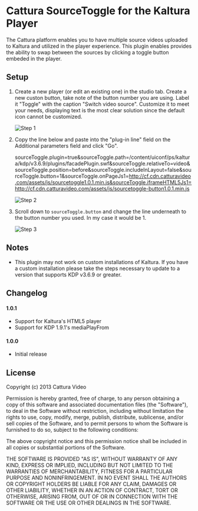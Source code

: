 # Cattura SourceToggle for the Kaltura Player #

The Cattura platform enables you to have multiple source videos uploaded to Kaltura and utilized in the player experience. This plugin enables provides the ability to swap between the sources by clicking a toggle button embeded in the player.

## Setup ##

1.  Create a new player (or edit an existing one) in the studio tab. Create a new custon button, take note of the button number you are using. Label it "Toggle" with the caption "Switch video source". Customize it to meet your needs, displaying text is the most clear solution since the default icon cannot be customized.

	![Step 1](http://i.imgur.com/7rrVluG.png)

2.  Copy the line below and paste into the "plug-in line" field on the Additional parameters field and click "Go".

	sourceToggle.plugin=true&sourceToggle.path=/content/uiconf/ps/kaltura/kdp/v3.6.9/plugins/facadePlugin.swf&sourceToggle.relativeTo=video&sourceToggle.position=before&sourceToggle.includeInLayout=false&sourceToggle.button=1&sourceToggle.onPageJs1=http://cf.cdn.catturavideo.com/assets/js/sourcetoggle1.0.1.min.js&sourceToggle.iframeHTML5Js1=http://cf.cdn.catturavideo.com/assets/js/sourcetoggle-button1.0.1.min.js

	![Step 2](http://i.imgur.com/EWwl8u5.png)

3.  Scroll down to `sourceToggle.button` and change the line underneath to the button number you used. In my case it would be 1.

	![Step 3](http://i.imgur.com/EWAfzDG.png)

## Notes ##

 * This plugin may not work on custom installations of Kaltura. If you have a custom installation please take the steps necessary to update to a version that supports KDP v3.6.9 or greater.

## Changelog ##

#### 1.0.1 ####

 * Support for Kaltura's HTML5 player
 * Support for KDP 1.9.1's mediaPlayFrom

#### 1.0.0 ####

* Initial release

## License ##

Copyright (c) 2013 Cattura Video

Permission is hereby granted, free of charge, to any person obtaining a copy of this software and associated documentation files (the "Software"), to deal in the Software without restriction, including without limitation the rights to use, copy, modify, merge, publish, distribute, sublicense, and/or sell copies of the Software, and to permit persons to whom the Software is furnished to do so, subject to the following conditions:

The above copyright notice and this permission notice shall be included in all copies or substantial portions of the Software.

THE SOFTWARE IS PROVIDED "AS IS", WITHOUT WARRANTY OF ANY KIND, EXPRESS OR IMPLIED, INCLUDING BUT NOT LIMITED TO THE WARRANTIES OF MERCHANTABILITY, FITNESS FOR A PARTICULAR PURPOSE AND NONINFRINGEMENT. IN NO EVENT SHALL THE AUTHORS OR COPYRIGHT HOLDERS BE LIABLE FOR ANY CLAIM, DAMAGES OR OTHER LIABILITY, WHETHER IN AN ACTION OF CONTRACT, TORT OR OTHERWISE, ARISING FROM, OUT OF OR IN CONNECTION WITH THE SOFTWARE OR THE USE OR OTHER DEALINGS IN THE SOFTWARE.
